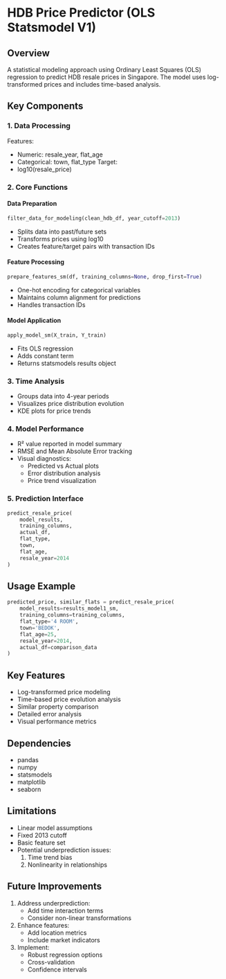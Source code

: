 # HDB Price Predictor (OLS Statsmodel V1)

## Overview
A statistical modeling approach using Ordinary Least Squares (OLS) regression to predict HDB resale prices in Singapore. The model uses log-transformed prices and includes time-based analysis.

## Key Components

### 1. Data Processing
Features:
- Numeric: resale_year, flat_age
- Categorical: town, flat_type
Target:
- log10(resale_price)


### 2. Core Functions

#### Data Preparation
```python
filter_data_for_modeling(clean_hdb_df, year_cutoff=2013)
```
- Splits data into past/future sets
- Transforms prices using log10
- Creates feature/target pairs with transaction IDs


#### Feature Processing
```python
prepare_features_sm(df, training_columns=None, drop_first=True)
```
- One-hot encoding for categorical variables
- Maintains column alignment for predictions
- Handles transaction IDs


#### Model Application
```python
apply_model_sm(X_train, Y_train)
```
- Fits OLS regression
- Adds constant term
- Returns statsmodels results object


### 3. Time Analysis
- Groups data into 4-year periods
- Visualizes price distribution evolution
- KDE plots for price trends

### 4. Model Performance
- R² value reported in model summary
- RMSE and Mean Absolute Error tracking
- Visual diagnostics:
  - Predicted vs Actual plots
  - Error distribution analysis
  - Price trend visualization

### 5. Prediction Interface
```python
predict_resale_price(
    model_results,
    training_columns,
    actual_df,
    flat_type,
    town,
    flat_age,
    resale_year=2014
)
```

## Usage Example
```python
predicted_price, similar_flats = predict_resale_price(
    model_results=results_model1_sm,
    training_columns=training_columns,
    flat_type='4 ROOM',
    town='BEDOK',
    flat_age=25,
    resale_year=2014,
    actual_df=comparison_data
)
```

## Key Features
- Log-transformed price modeling
- Time-based price evolution analysis
- Similar property comparison
- Detailed error analysis
- Visual performance metrics

## Dependencies
- pandas
- numpy
- statsmodels
- matplotlib
- seaborn

## Limitations
- Linear model assumptions
- Fixed 2013 cutoff
- Basic feature set
- Potential underprediction issues:
  1. Time trend bias
  2. Nonlinearity in relationships

## Future Improvements
1. Address underprediction:
   - Add time interaction terms
   - Consider non-linear transformations
2. Enhance features:
   - Add location metrics
   - Include market indicators
3. Implement:
   - Robust regression options
   - Cross-validation
   - Confidence intervals

